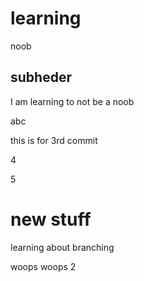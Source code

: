 # learning
noob

## subheder

I am learning to not be a noob

abc


this is for 3rd commit

4

5

# new stuff
learning about branching

woops
woops 2
